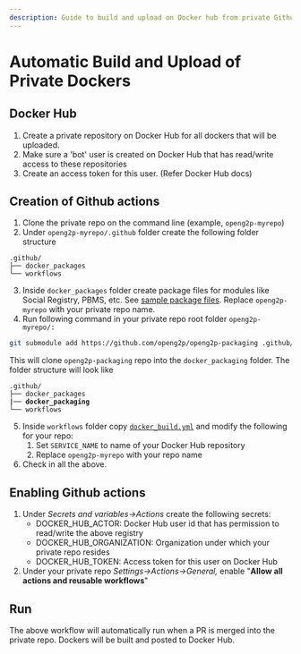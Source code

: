 ```yaml
---
description: Guide to build and upload on Docker hub from private Github repositories
---
```


# Automatic Build and Upload of Private Dockers

## Docker Hub

1. Create a private repository on Docker Hub for all dockers that will be uploaded.
2. Make sure a 'bot' user is created on Docker Hub that has read/write access to these repositories
3. Create an access token for this user. (Refer Docker Hub docs)

## Creation of Github actions

1. Clone the private repo on the command line (example, `openg2p-myrepo`)
2. Under `openg2p-myrepo/.github` folder create the following folder structure

```
.github/
├── docker_packages
└── workflows
```

3. Inside `docker_packages` folder create package files for modules like Social Registry, PBMS, etc. See [sample package files](https://github.com/OpenG2P/openg2p-packaging/tree/main/samples/sample-packages-for-private-repo).  Replace `openg2p-myrepo` with your private repo name.
4. Run following command in your private repo root folder `openg2p-myrepo/:`

```sh
git submodule add https://github.com/openg2p/openg2p-packaging .github/docker_packaging
```

This will clone `openg2p-packaging` repo into the `docker_packaging` folder. The folder structure will look like

<pre><code>.github/
├── docker_packages
<strong>|── docker_packaging
</strong>└── workflows
</code></pre>

5. Inside `workflows` folder copy [`docker_build.yml`](https://github.com/OpenG2P/openg2p-packaging/blob/main/samples/docker-build.yml)  and modify the following for your repo:
   1. Set `SERVICE_NAME` to name of your Docker Hub repository&#x20;
   2. Replace `openg2p-myrepo` with your repo name
6. Check in all the above.

## Enabling Github actions

1. Under _Secrets and variables->Actions_ create the following secrets:
   * DOCKER\_HUB\_ACTOR: Docker Hub user id that has permission to read/write the above registry
   * DOCKER\_HUB\_ORGANIZATION: Organization under which your private repo resides
   * DOCKER\_HUB\_TOKEN: Access token for this user on Docker Hub
2. Under your private repo _Settings->Actions->General,_ enable "**Allow all actions and reusable workflows**"

## Run

The above workflow will automatically run when a PR is merged into the private repo. Dockers will be built and posted to Docker Hub.
